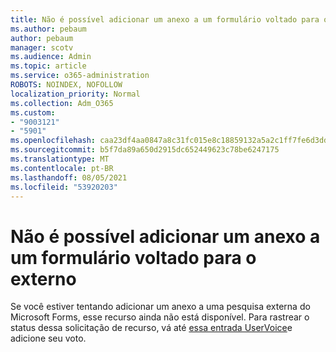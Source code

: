 ```yaml
---
title: Não é possível adicionar um anexo a um formulário voltado para o externo
ms.author: pebaum
author: pebaum
manager: scotv
ms.audience: Admin
ms.topic: article
ms.service: o365-administration
ROBOTS: NOINDEX, NOFOLLOW
localization_priority: Normal
ms.collection: Adm_O365
ms.custom:
- "9003121"
- "5901"
ms.openlocfilehash: caa23df4aa0847a8c31fc015e8c18859132a5a2c1ff7fe6d3dd98357671c3435
ms.sourcegitcommit: b5f7da89a650d2915dc652449623c78be6247175
ms.translationtype: MT
ms.contentlocale: pt-BR
ms.lasthandoff: 08/05/2021
ms.locfileid: "53920203"
---
```

# <a name="unable-to-add-an-attachment-to-an-externally-facing-form"></a>Não é possível adicionar um anexo a um formulário voltado para o externo

Se você estiver tentando adicionar um anexo a uma pesquisa externa do Microsoft Forms, esse recurso ainda não está disponível. Para rastrear o status dessa solicitação de recurso, vá até [essa entrada UserVoice](https://go.microsoft.com/fwlink/?linkid=2133069)e adicione seu voto.
